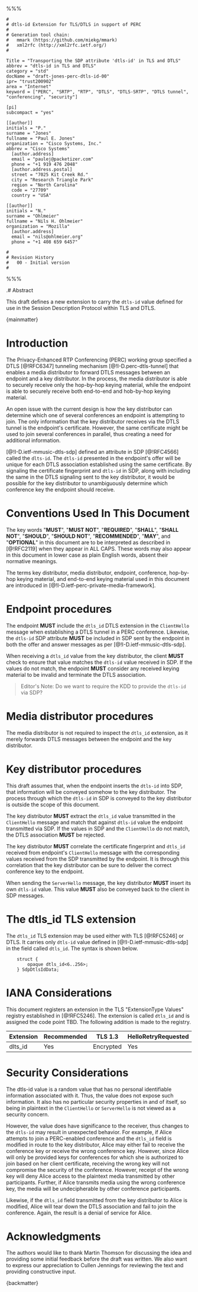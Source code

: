 %%%

    #
    # dtls-id Extension for TLS/DTLS in support of PERC
    #
    # Generation tool chain:
    #   mmark (https://github.com/miekg/mmark)
    #   xml2rfc (http://xml2rfc.ietf.org/)
    #

    Title = "Transporting the SDP attribute 'dtls-id' in TLS and DTLS"
    abbrev = "dtls-id in TLS and DTLS"
    category = "std"
    docName = "draft-jones-perc-dtls-id-00"
    ipr= "trust200902"
    area = "Internet"
    keyword = ["PERC", "SRTP", "RTP", "DTLS", "DTLS-SRTP", "DTLS tunnel", "conferencing", "security"]

    [pi]
    subcompact = "yes"

    [[author]]
    initials = "P."
    surname = "Jones"
    fullname = "Paul E. Jones"
    organization = "Cisco Systems, Inc."
    abbrev = "Cisco Systems"
      [author.address]
      email = "paulej@packetizer.com"
      phone = "+1 919 476 2048"
      [author.address.postal]
      street = "7025 Kit Creek Rd."
      city = "Research Triangle Park"
      region = "North Carolina"
      code = "27709"
      country = "USA"

    [[author]]
    initials = "N."
    surname = "Ohlmeier"
    fullname = "Nils H. Ohlmeier"
    organization = "Mozilla"
      [author.address]
      email = "nils@ohlmeier.org"
      phone = "+1 408 659 6457"

    #
    # Revision History
    #   00 - Initial version
    #

%%%

.# Abstract

This draft defines a new extension to carry the `dtls-id` value defined
for use in the Session Description Protocol within TLS and DTLS.

{mainmatter}

# Introduction

The Privacy-Enhanced RTP Conferencing (PERC) working group specified a
DTLS [@!RFC6347] tunneling mechanism [@!I-D.perc-dtls-tunnel] that enables
a media distributor to forward DTLS messages between an endpoint
and a key distributor.  In the process, the media distributor
is able to securely receive only the hop-by-hop keying material,
while the endpoint is able to securely receive both end-to-end and
hob-by-hop keying material.

An open issue with the current design is how the key distributor
can determine which one of several conferences an endpoint is attempting to
join.  The only information that the key distributor receives via
the DTLS tunnel is the endpoint's certificate.  However, the same certificate
might be used to join several conferences in parallel, thus creating a
need for additional information.

[@!I-D.ietf-mmusic-dtls-sdp] defined an attribute in SDP [@!RFC4566] called
the `dlts-id`.  The `dtls-id` presented in the endpoint's offer will be
unique for each DTLS association established using the same certificate.
By signaling the certificate fingerprint and `dtls-id` in SDP, along with
including the same in the DTLS signaling sent to the key distributor, it would
be possible for the key distributor to unambiguously determine which
conference key the endpoint should receive.

# Conventions Used In This Document

The key words "**MUST**", "**MUST NOT**", "**REQUIRED**", "**SHALL**",
"**SHALL NOT**", "**SHOULD**", "**SHOULD NOT**", "**RECOMMENDED**",
"**MAY**", and "**OPTIONAL**" in this document are to be interpreted as
described in [@!RFC2119] when they appear in ALL CAPS.  These words may
also appear in this document in lower case as plain English words,
absent their normative meanings.

The terms key distributor, media distributor, endpoint,
conference, hop-by-hop keying material, and end-to-end keying material
used in this document are introduced in
[@!I-D.ietf-perc-private-media-framework].

# Endpoint procedures

The endpoint **MUST** include the `dtls_id` DTLS extension in the `ClientHello`
message when establishing a DTLS tunnel in a PERC conference.  Likewise,
the `dtls-id` SDP attribute **MUST** be included in SDP sent by the endpoint
in both the offer and answer messages as per [@!I-D.ietf-mmusic-dtls-sdp].

When receiving a `dtls_id` value from the key distributor, the
client **MUST** check to ensure that value matches the `dtls-id` value
received in SDP.  If the values do not match, the endpoint **MUST**
consider any received keying material to be invalid and terminate the
DTLS association.

> Editor's Note: Do we want to require the KDD to provide the `dtls-id`
  via SDP?

# Media distributor procedures

The media distributor is not required to inspect the `dtls_id`
extension, as it merely forwards DTLS messages between the endpoint
and the key distributor.

# Key distributor procedures

This draft assumes that, when the endpoint inserts the `dtls-id` into
SDP, that information will be conveyed somehow to the key distributor.
The process through which the `dtls-id` in SDP is conveyed to
the key distributor is outside the scope of this document.

The key distributor **MUST** extract the `dtls_id` value transmitted
in the `ClientHello` message and match that against `dtls-id` value the
endpoint transmitted via SDP.  If the values in SDP and the `ClientHello`
do not match, the DTLS association **MUST** be rejected.

The key distributor **MUST** correlate the certificate fingerprint and
`dtls_id` received from endpoint's `ClientHello` message with the
corresponding values received from the SDP transmitted by the endpoint.  It
is through this correlation that the key distributor can be sure to
deliver the correct conference key to the endpoint.

When sending the `ServerHello` message, the key distributor **MUST**
insert its own `dtls-id` value.  This value **MUST** also be conveyed back
to the client in SDP messages.

# The dtls_id TLS extension

The `dtls_id` TLS extension may be used either with TLS [@!RFC5246] or
DTLS.  It carries only `dtls-id` value defined in
[@!I-D.ietf-mmusic-dtls-sdp] in the field called `dtls_id`.  The syntax
is shown below.

~~~
    struct {
        opaque dtls_id<6..256>;
    } SdpDtlsIdData;
~~~

# IANA Considerations

This document registers an extension in the TLS "ExtensionType
Values" registry established in [@!RFC5246].  The extension
is called `dtls_id` and is assigned the code point TBD.  The
following addition is made to the registry.

Extension | Recommended | TLS 1.3   | HelloRetryRequested
----------|-------------|-----------|---------------------
dlts_id   | Yes         | Encrypted | Yes

# Security Considerations

The dtls-id value is a random value that has no personal identifiable
information associated with it.  Thus, the value does not expose such
information.  It also has no particular security properties in and
of itself, so being in plaintext in the `ClientHello` or `ServerHello` is
not viewed as a security concern.

However, the value does have significance to the receiver, thus changes to
the `dtls-id` may result in unexpected behavior.  For example, if Alice
attempts to join a PERC-enabled conference and the `dtls_id` field is
modified in route to the key distributor, Alice may either fail
to receive the conference key or receive the wrong conference key.
However, since Alice will only be provided keys for conferences for which
she is authorized to join based on her client certificate, receiving the
wrong key will not compromise the security of the conference.  However,
receipt of the wrong key will deny Alice access to the plaintext
media transmitted by other participants.  Further, if Alice transmits
media using the wrong conference key, the media will be undecipherable
by other conference participants.

Likewise, if the `dtls_id` field transmitted from the key distributor to
Alice is modified, Alice will tear down the DTLS association and fail to
join the conference.  Again, the result is a denial of service for Alice.

# Acknowledgments

The authors would like to thank Martin Thomson for discussing the idea and
providing some initial feedback before the draft was written.  We also
want to express our appreciation to Cullen Jennings for reviewing the
text and providing constructive input.

{backmatter}

